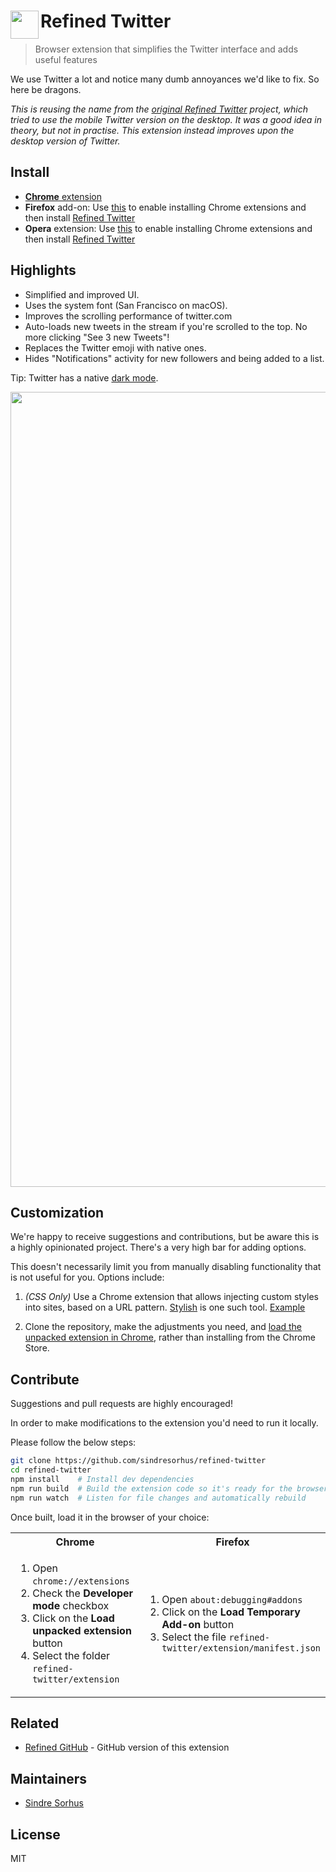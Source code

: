 # <img src="source/icon.png" width="45" align="left"> Refined Twitter

> Browser extension that simplifies the Twitter interface and adds useful features

We use Twitter a lot and notice many dumb annoyances we'd like to fix. So here be dragons.


*This is reusing the name from the [original Refined Twitter](https://github.com/sindresorhus/refined-twitter-old) project, which tried to use the mobile Twitter version on the desktop. It was a good idea in theory, but not in practise. This extension instead improves upon the desktop version of Twitter.*


## Install

- [**Chrome** extension](https://chrome.google.com/webstore/detail/refined-twitter/nlfgmdembofgodcemomfeimamihoknip)
- **Firefox** add-on: Use [this](https://addons.mozilla.org/en-US/firefox/addon/chrome-store-foxified/) to enable installing Chrome extensions and then install [Refined Twitter](https://chrome.google.com/webstore/detail/refined-twitter/nlfgmdembofgodcemomfeimamihoknip)
- **Opera** extension: Use [this](https://addons.opera.com/en/extensions/details/download-chrome-extension-9/) to enable installing Chrome extensions and then install [Refined Twitter](https://chrome.google.com/webstore/detail/refined-twitter/nlfgmdembofgodcemomfeimamihoknip)


## Highlights

- Simplified and improved UI.
- Uses the system font (San Francisco on macOS).
- Improves the scrolling performance of twitter.com
- Auto-loads new tweets in the stream if you're scrolled to the top. No more clicking "See 3 new Tweets"!
- Replaces the Twitter emoji with native ones.
- Hides "Notifications" activity for new followers and being added to a list.

Tip: Twitter has a native [dark mode](https://github.com/sindresorhus/refined-twitter/issues/10).

<img src="media/screenshot.gif" width="1272">


## Customization

We're happy to receive suggestions and contributions, but be aware this is a highly opinionated project. There's a very high bar for adding options.

This doesn't necessarily limit you from manually disabling functionality that is not useful for you. Options include:

1. *(CSS Only)* Use a Chrome extension that allows injecting custom styles into sites, based on a URL pattern. [Stylish](https://chrome.google.com/webstore/detail/stylish/fjnbnpbmkenffdnngjfgmeleoegfcffe?hl=en) is one such tool. [Example](https://github.com/sindresorhus/refined-github/issues/136#issuecomment-204072018)

2. Clone the repository, make the adjustments you need, and [load the unpacked extension in Chrome](https://developer.chrome.com/extensions/getstarted#unpacked), rather than installing from the Chrome Store.


## Contribute

Suggestions and pull requests are highly encouraged!

In order to make modifications to the extension you'd need to run it locally.

Please follow the below steps:

```sh
git clone https://github.com/sindresorhus/refined-twitter
cd refined-twitter
npm install    # Install dev dependencies
npm run build  # Build the extension code so it's ready for the browser
npm run watch  # Listen for file changes and automatically rebuild
```

Once built, load it in the browser of your choice:

<table>
	<tr>
		<th>Chrome</th>
		<th>Firefox</th>
	</tr>
	<tr>
		<td width="50%">
			<ol>
				<li>Open <code>chrome://extensions</code>
				<li>Check the <strong>Developer mode</strong> checkbox
				<li>Click on the <strong>Load unpacked extension</strong> button
				<li>Select the folder <code>refined-twitter/extension</code>
			</ol>
		</td>
		<td width="50%">
			<ol>
				<li>Open <code>about:debugging#addons</code>
				<li>Click on the <strong>Load Temporary Add-on</strong> button
				<li>Select the file <code>refined-twitter/extension/manifest.json</code>
			</ol>
		</td>
	</tr>
</table>


## Related

- [Refined GitHub](https://github.com/sindresorhus/refined-github) - GitHub version of this extension


## Maintainers

- [Sindre Sorhus](https://github.com/sindresorhus)


## License

MIT
